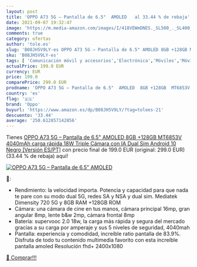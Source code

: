 ```yaml
---
layout: post
title: 'OPPO A73 5G – Pantalla de 6.5"  AMOLED   al 33.44 % de rebaja'
date: 2021-09-07 19:32:47
image: 'https://m.media-amazon.com/images/I/418VEWmDNES._SL500_._SL400_.jpg'
comments: true
category: ofertas
author: 'tole.es'
slug: 'B08JH5V9LY-es OPPO A73 5G – Pantalla de 6.5" AMOLED 8GB +128GB MT6853V...'
sku: 'B08JH5V9LY-es'
tags: [ 'Comunicación móvil y accesorios','Electrónica','Móviles','Móviles y smartphones libres','android','oppo', ]
actualPrice: 199.0 EUR
currency: EUR
price: 199.0
comparePrice: 299.0 EUR
prodname: 'OPPO A73 5G – Pantalla de 6.5"  AMOLED  8GB +128GB  MT6853V  4040mAh  carga rápida 18W  Triple Cámara con IA  Dual Sim Android 10  Negro [Versión ES/PT]'
country: 'es'
flag: '🇪🇸'
brand: 'Oppo'
buyurl: 'https://www.amazon.es/dp/B08JH5V9LY/?tag=tolees-21'
descuento: '33.44'
average: '250.612857142856'
---
```


Tienes [OPPO A73 5G – Pantalla de 6.5"  AMOLED  8GB +128GB  MT6853V  4040mAh  carga rápida 18W  Triple Cámara con IA  Dual Sim Android 10  Negro [Versión ES/PT]](https://www.amazon.es/dp/B08JH5V9LY/?tag=tolees-21) con precio final de  199.0 EUR (original: 299.0 EUR) (33.44 %  de rebaja) aqui!

[![OPPO A73 5G – Pantalla de 6.5"  AMOLED  ](https://m.media-amazon.com/images/I/418VEWmDNES._SL500_._SL400_.jpg)](https://www.amazon.es/dp/B08JH5V9LY/?tag=tolees-21)

🔎:

- Rendimiento: la velocidad importa. Potencia y capacidad para que nada te pare con su modo dual 5G, redes SA y NSA y dual sim. Mediatek Dimensity 720 5G y 8GB RAM +128GB ROM
- Cámara: una cámara de cine en tus manos, cámara principal 16mp, gran angular 8mp, lente b&w 2mp, cámara frontal 8mp
- Batería: supervooc 2.0 18w, la carga más rápida y segura del mercado gracias a su carga por amperaje y sus 5 niveles de seguridad, 4040mah
- Pantalla: experiencia y comodidad, increíble ratio pantalla de 83.9%. Disfruta de todo tu contenido multimedia favorito con esta increíble pantalla amoled Resolución fhd+ 2400x1080

[🛒 Comprar!!!](https://www.amazon.es/dp/B08JH5V9LY/?tag=tolees-21)
